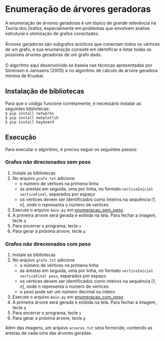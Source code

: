 # Enumeração de árvores geradoras 
A enumeração de árvores geradoras é um tópico de grande relevância na Teoria dos Grafos, especialmente em problemas que envolvem análise estrutural e otimização de grafos conectados. <br>  <br>
Árvores geradoras são subgrafos acíclicos que conectam todos os vértices de um grafo, e sua enumeração consiste em identificar e listar todas as possíveis árvores geradoras de um grafo dado. <br><br>O algoritmo aqui desenvolvido se baseia nas técnicas apresentadas por Sörensen e Janssens (2005) e no algoritmo de cálculo de árvore geradora mínima de Kruskal.

## Instalação de bibliotecas
Para que o código funcione corretamente, é necessário instalar as seguintes bibliotecas: <br>
```$ pip install networkx``` <br>
```$ pip install matplotlib``` <br>
```$ pip install keyboard```

## Execução
Para executar o algoritmo, é preciso seguir os seguintes passos: <br>


### Grafos não direcionados sem peso
1. Instale as bibliotecas
2. No arquivo ```grafo.txt``` adicione
    - o número de vértices na primeira linha
    - as arestas em seguida, uma por linha, no formato ```verticeInicial verticeFinal```, separados por espaço
    - os vértices devem ser identificados como inteiros na sequência $[1, n]$, onde $n$ representa o número de vertices 
3. Execute o arquivo ```main.py``` em [enumeracao_sem_peso](/enumeracao_sem_peso)
4. A primeira árvore será gerada e exibida na tela. Para fechar a imagem, tecle ```q```
5. Para encerrar o programa, tecle ```s```
6. Para gerar a próxima árvore, tecle ```p```

### Grafos não direcionados com peso
1. Instale as bibliotecas
2. No arquivo ```grafo.txt``` adicione
    - o número de vértices na primeira linha
    - as arestas em seguida, uma por linha, no formato ```verticeInicial verticeFinal peso```, separados por espaço
    - os vértices devem ser identificados como inteiros na sequência $[1, n]$, onde $n$ representa o número de vertices 
    - o peso pode ser um número decimal ou inteiro
3. Execute o arquivo ```main.py``` em [enumeracao_com_peso](/enumeracao_com_peso)
4. A primeira árvore será gerada e exibida na tela. Para fechar a imagem, tecle ```q```
5. Para encerrar o programa, tecle ```s```
6. Para gerar a próxima árvore, tecle ```p```

Além das imagens, um arquivo ```arvores.txt``` será fornecido, contendo as arestas de cada uma das árvores geradas.